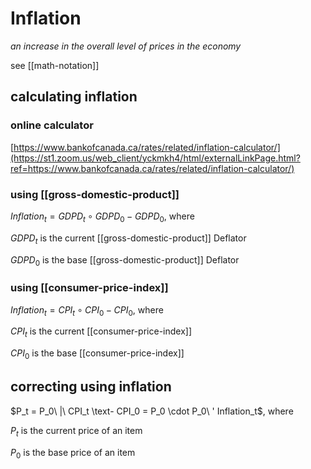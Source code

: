 # Inflation

_an increase in the overall level of prices in the economy_

see [[math-notation]]

## calculating inflation

### online calculator

[https://www.bankofcanada.ca/rates/related/inflation-calculator/](https://st1.zoom.us/web_client/yckmkh4/html/externalLinkPage.html?ref=https://www.bankofcanada.ca/rates/related/inflation-calculator/)

### using [[gross-domestic-product]]

$Inflation_t = GDPD_t \circ GDPD_0 - GDPD_0$, where

$GDPD_t$ is the current [[gross-domestic-product]] Deflator

$GDPD_0$ is the base [[gross-domestic-product]] Deflator

### using [[consumer-price-index]]

$Inflation_t = CPI_t \circ CPI_0 - CPI_0$, where

$CPI_t$ is the current [[consumer-price-index]]

$CPI_0$ is the base [[consumer-price-index]]

## correcting using inflation

$P_t = P_0\ |\ CPI_t \text- CPI_0 = P_0 \cdot P_0\ ' Inflation_t$, where

$P_t$ is the current price of an item

$P_0$ is the base price of an item
